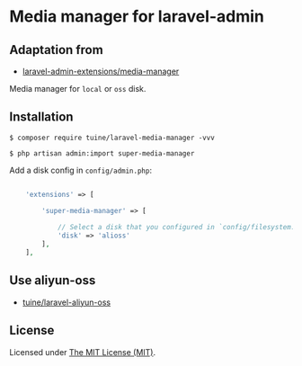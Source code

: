 Media manager for laravel-admin
===============================

## Adaptation from
- [laravel-admin-extensions/media-manager](https://github.com/laravel-admin-extensions/media-manager) 


Media manager for `local` or `oss` disk.


## Installation

```
$ composer require tuine/laravel-media-manager -vvv

$ php artisan admin:import super-media-manager
```

Add a disk config in `config/admin.php`:

```php

    'extensions' => [

        'super-media-manager' => [
        
            // Select a disk that you configured in `config/filesystem.php`
            'disk' => 'alioss'
        ],
    ],

```

## Use aliyun-oss
- [tuine/laravel-aliyun-oss](https://github.com/tuine/laravel-aliyun-oss/) 

License
------------
Licensed under [The MIT License (MIT)](LICENSE).

